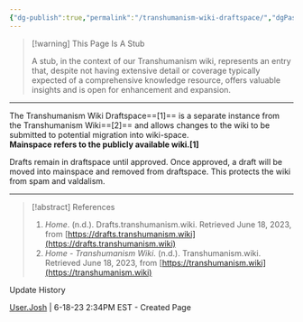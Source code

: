 ```yaml
---
{"dg-publish":true,"permalink":"/transhumanism-wiki-draftspace/","dgPassFrontmatter":true}
---
```



> [!warning] This Page Is A Stub
> 
> A stub, in the context of our Transhumanism wiki, represents an entry that, despite not having extensive detail or coverage typically expected of a comprehensive knowledge resource, offers valuable insights and is open for enhancement and expansion.


---

The Transhumanism Wiki Draftspace==[1]== is a separate instance from the Transhumanism Wiki==[2]== and allows changes to the wiki to be submitted to potential migration into wiki-space.  
**Mainspace refers to the publicly available wiki.[1]**

Drafts remain in draftspace until approved. Once approved, a draft will be moved into mainspace and removed from draftspace. This protects the wiki from spam and valdalism.

---

> [!abstract] References
> 
>1. _Home_. (n.d.). Drafts.transhumanism.wiki. Retrieved June 18, 2023, from [https://drafts.transhumanism.wiki](https://drafts.transhumanism.wiki)
>2. _Home - Transhumanism Wiki_. (n.d.). Transhumanism.wiki. Retrieved June 18, 2023, from [https://transhumanism.wiki](https://transhumanism.wiki)
 

Update History

[User.Josh](https://transhumanism.wiki/Contributors/Contributor+Profiles/User.Josh) | 6-18-23 2:34PM EST - Created Page